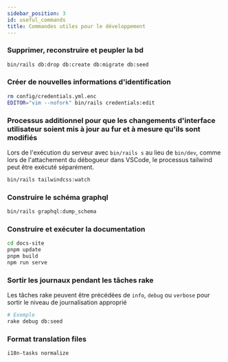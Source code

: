 ```yaml
---
sidebar_position: 3
id: useful_commands
title: Commandes utiles pour le développement
---
```


### Supprimer, reconstruire et peupler la bd

``` bash
bin/rails db:drop db:create db:migrate db:seed
```

### Créer de nouvelles informations d'identification

``` bash
rm config/credentials.yml.enc
EDITOR="vim --nofork" bin/rails credentials:edit
```

### Processus additionnel pour que les changements d'interface utilisateur soient mis à jour au fur et à mesure qu'ils sont modifiés

Lors de l'exécution du serveur avec `bin/rails s` au lieu de `bin/dev`, comme lors de l'attachement du débogueur dans VSCode, le processus tailwind peut être exécuté séparément.

``` bash
bin/rails tailwindcss:watch
```

### Construire le schéma graphql

``` bash
bin/rails graphql:dump_schema
```

### Construire et exécuter la documentation

```bash
cd docs-site
pnpm update
pnpm build
npm run serve
```

### Sortir les journaux pendant les tâches rake

Les tâches rake peuvent être précédées de `info`, `debug` ou `verbose` pour sortir le niveau de journalisation approprié

```bash
# Exemple
rake debug db:seed
```

### Format translation files

```bash
i18n-tasks normalize
```
